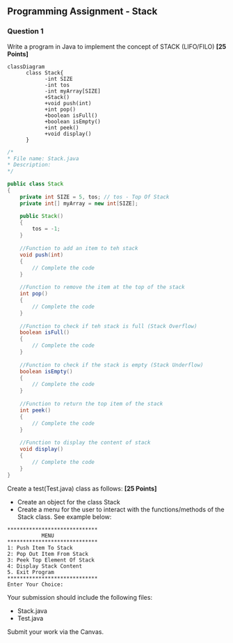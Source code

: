## Programming Assignment - Stack
 
### Question 1
Write a program in Java to implement the concept of STACK (LIFO/FILO) **[25 Points]**

```mermaid
classDiagram
      class Stack{
            -int SIZE
            -int tos
            -int myArray[SIZE]
            +Stack()
            +void push(int)
            +int pop()
            +boolean isFull()
            +boolean isEmpty()
            +int peek()
            +void display()
      }
```

```Java
/*
* File name: Stack.java
* Description: 
*/

public class Stack
{
    private int SIZE = 5, tos; // tos - Top Of Stack
    private int[] myArray = new int[SIZE];

    public Stack()
    {
        tos = -1;
    }
    
    //Function to add an item to teh stack
    void push(int)
    {
        // Complete the code
    }
    
    //Function to remove the item at the top of the stack
    int pop()
    {
        // Complete the code
    }
    
    //Function to check if teh stack is full (Stack Overflow)
    boolean isFull()
    {
        // Complete the code
    }
    
    //Function to check if the stack is empty (Stack Underflow)
    boolean isEmpty()
    {
        // Complete the code
    }
    
    //Function to return the top item of the stack
    int peek()
    {
        // Complete the code
    }
    
    //Function to display the content of stack
    void display()
    {
        // Complete the code
    }
}
```

Create a test(Test.java) class as follows: **[25 Points]**

- Create an object for the class Stack
- Create a menu for the user to interact with the functions/methods of the Stack class. See example below:
  
```
*****************************
           MENU
*****************************
1: Push Item To Stack
2: Pop Out Item From Stack
3: Peek Top Element Of Stack
4: Display Stack Content
5. Exit Program
*****************************
Enter Your Choice:
```

Your submission should include the following files:
- Stack.java
- Test.java

Submit your work via the Canvas.
